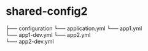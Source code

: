 # shared-config2
 
├── configuration
    └── application.yml
    └── app1.yml    
    └── app1-dev.yml
    └── app2.yml    
    └── app2-dev.yml
